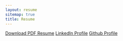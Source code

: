 ```yaml
---
layout: resume
sitemap: true
title: Resume
---
```


<div class="flex flex-col sm:flex-row items-stretch gap-x-2">
  <a href="https://go.jfd.is/resume" target="_blank" class="mt-4 pointer-events-auto transition ease-in-out duration-300 inline-flex items-baseline text-center rounded shadow bg-orange-600 py-2 px-4 no-underline font-semibold text-white hover:shadow-lg hover:bg-orange-800"><i class="fa-solid fa-file-pdf text-sm mr-2"></i>Download PDF Resume</a>
  <a href="https://go.jfd.is/linkedin" target="_blank" class="mt-4 pointer-events-auto transition ease-in-out duration-300 inline-flex items-baseline text-center rounded shadow bg-blue-600 py-2 px-4 no-underline font-semibold text-white hover:shadow-lg hover:bg-blue-800"><i class="fa-brands fa-linkedin text-sm mr-2"></i>LinkedIn Profile</a>
  <a href="https://go.jfd.is/github" target="_blank" class="mt-4 pointer-events-auto transition ease-in-out duration-300 inline-flex items-baseline text-center rounded shadow bg-slate-600 py-2 px-4 no-underline font-semibold text-white hover:shadow-lg hover:bg-slate-800"><i class="fa-brands fa-github text-sm mr-2"></i>Github Profile</a>
</div>
